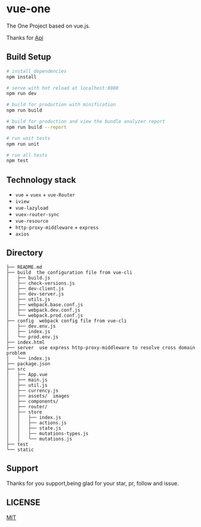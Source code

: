 # vue-one

The One Project based on vue.js.

Thanks for [Api](https://github.com/jokermonn/-Api/blob/master/ONEv3.5.0~.md)

## Build Setup

``` bash
# install dependencies
npm install

# serve with hot reload at localhost:8080
npm run dev

# build for production with minification
npm run build

# build for production and view the bundle analyzer report
npm run build --report

# run unit tests
npm run unit

# run all tests
npm test
```

## Technology stack
* `vue` + `vuex` + `vue-Router`
* `iview`
* `vue-lazyload`
* `vuex-router-sync`
* `vue-resource`
* `http-proxy-middleware` + `express`
* `axios`

## Directory
```
├── README.md
├── build  the configuration file from vue-cli
│   ├── build.js
│   ├── check-versions.js
│   ├── dev-client.js
│   ├── dev-server.js
│   ├── utils.js
│   ├── webpack.base.conf.js
│   ├── webpack.dev.conf.js
│   └── webpack.prod.conf.js
├── config  webpack config file from vue-cli
│   ├── dev.env.js
│   ├── index.js
│   └── prod.env.js
├── index.html
├── server  use express http-proxy-middleware to resolve cross domain problem
│   └── index.js
├── package.json
├── src
│   ├── App.vue
│   ├── main.js
│   ├── util.js
│   ├── currency.js
│   ├── assets/  images
│   ├── components/
│   ├── router/
│   ├── store
│   │   ├── index.js
│   │   ├── actions.js
│   │   ├── state.js
│   │   ├── mutations-types.js
│   │   └── mutations.js
├── test
└── static
```
## Support
Thanks for you support,being glad for your star, pr, follow and issue.
## LICENSE
[MIT](./LICENSE)